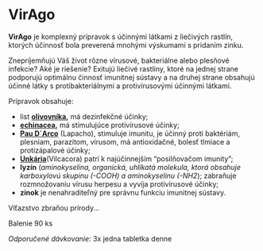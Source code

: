 VirAgo
======

**VirAgo** je komplexný prípravok s účinnými látkami z liečivých rastlín,
ktorých účinnosť bola preverená mnohými výskumami s pridaním zinku.

Znepríjemňujú Váš život rôzne vírusové, bakteriálne alebo plesňové infekcie? Aké
je riešenie? Exitujú liečivé rastliny, ktoré na jednej strane podporujú
optimálnu činnosť imunitnej sústavy a na druhej strane obsahujú účinné látky s
protibakteriálnymi a protivírusovými účinnými látkami.

Prípravok obsahuje:

* list **[olivovníka](../bylinky/olivovnik-europsky),** má dezinfekčné účinky;
* **[echinacea](../bylinky/echinacea-purpurea),** má stimulujúce protivírusové účinky;
* **[Pau D´Arco](../bylinky/lapacho-matto-grosso)** (Lapacho), stimuluje imunitu, je účinný proti baktériám, plesniam, parazitom, vírusom, má antioxidačné, bolesť tlmiace a protizápalové účinky;
* [**Unkária**](../bylinky/vilcacora)(Vilcacora) patrí k najúčinnejším “posilňovačom imunity”;
* **lyzín** (*aminokyselina, organická, uhlíkatá molekula, ktorá obsahuje karboxylovú skupinu (-COOH) a aminokyselinu (-NH2*); zabraňuje rozmnožovaniu vírusu herpesu a vyvíja protivírusové účinky;
* **zinok** je nenahraditeľný pre správnu funkciu imunitnej sústavy.

Víťazstvo zbraňou prírody...

Balenie 90 ks

*Odporučené dávkovanie*: 3x jedna tabletka denne
